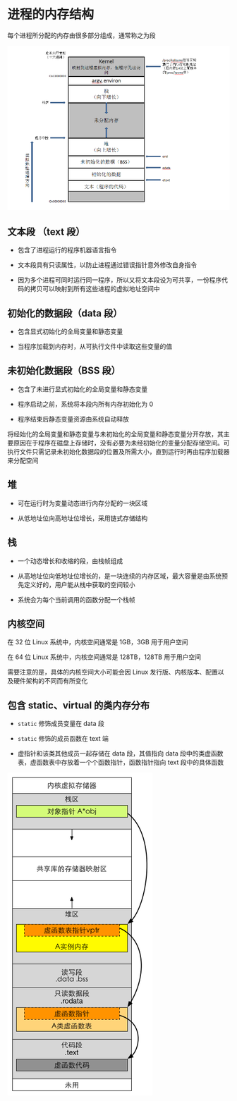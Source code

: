 # 进程的内存结构

每个进程所分配的内存由很多部分组成，通常称之为段

![01](进程的内存布局.assets/01.png)

## 文本段 （text 段）

- 包含了进程运行的程序机器语言指令

- 文本段具有只读属性，以防止进程通过错误指针意外修改自身指令

- 因为多个进程可同时运行同一程序，所以又将文本段设为可共享，一份程序代码的拷贝可以映射到所有这些进程的虚拟地址空间中

## 初始化的数据段（data 段）

- 包含显式初始化的全局变量和静态变量

- 当程序加载到内存时，从可执行文件中读取这些变量的值

## 未初始化数据段（BSS 段）

- 包含了未进行显式初始化的全局变量和静态变量

- 程序启动之前，系统将本段内所有内存初始化为 0

- 程序结束后静态变量资源由系统自动释放

将经始化的全局变量和静态变量与未初始化的全局变量和静态变量分开存放，其主要原因在于程序在磁盘上存储时，没有必要为未经初始化的变量分配存储空间。可执行文件只需记录未初始化数据段的位置及所需大小，直到运行时再由程序加载器来分配空间

## 堆

- 可在运行时为变量动态进行内存分配的一块区域

- 从低地址位向高地址位增长，采用链式存储结构

## 栈

- 一个动态增长和收缩的段，由栈帧组成

- 从高地址位向低地址位增长的，是一块连续的内存区域，最大容量是由系统预先定义好的，用户能从栈中获取的空间较小

- 系统会为每个当前调用的函数分配一个栈帧

## 内核空间

在 32 位 Linux 系统中，内核空间通常是 1GB，3GB 用于用户空间

在 64 位 Linux 系统中，内核空间通常是 128TB，128TB 用于用户空间

需要注意的是，具体的内核空间大小可能会因 Linux 发行版、内核版本、配置以及硬件架构的不同而有所变化

## 包含 static、virtual 的类内存分布

- `static` 修饰成员变量在 data 段

- `static` 修饰的成员函数在 text 端

- 虚指针和该类其他成员一起存储在 data 段，其值指向 data 段中的类虚函数表，虚函数表中存放着一个个函数指针，函数指针指向 text 段中的具体函数

![02](进程的内存布局.assets/02.png)